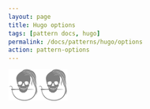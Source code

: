 ```yaml
---
layout: page
title: Hugo options
tags: [pattern docs, hugo]
permalink: /docs/patterns/hugo/options
action: pattern-options
---
```

<div id="options"><p class="text-center"><img src="/img/logo/spinner.svg" alt="Loading..."></p></div>
